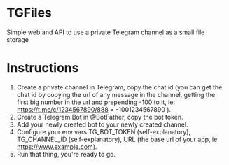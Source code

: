 # TGFiles

Simple web and API to use a private Telegram channel as a small file storage

# Instructions
1. Create a private channel in Telegram, copy the chat id (you can get the chat id by copying the url of any message in the channel, getting the first big number in the url and prepending -100 to it, ie: https://t.me/c/1234567890/888 = -1001234567890 ).
2. Create a Telegram Bot in @BotFather, copy the bot token.
3. Add your newly created bot to your newly created channel.
4. Configure your env vars TG_BOT_TOKEN (self-explanatory), TG_CHANNEL_ID (self-explanatory), URL (the base url of your app, ie: https://www.example.com).
5. Run that thing, you're ready to go.

